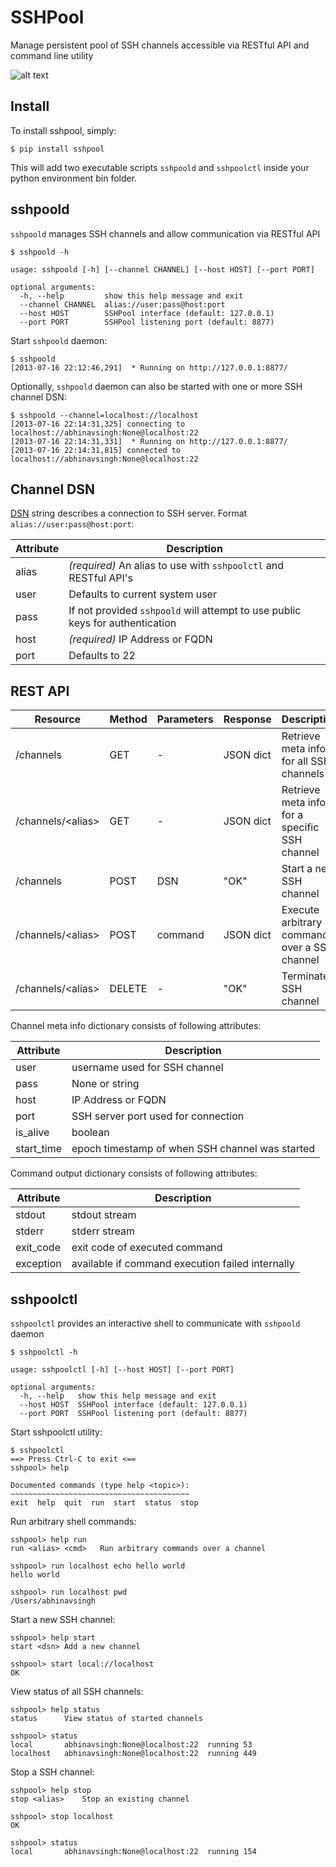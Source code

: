SSHPool
=======

Manage persistent pool of SSH channels accessible via RESTful API and command line utility

![alt text](https://travis-ci.org/abhinavsingh/sshpool.svg?branch=develop "Build Status")

Install
-------

To install sshpool, simply:

    $ pip install sshpool

This will add two executable scripts `sshpoold` and `sshpoolctl` inside your python environment bin folder.

sshpoold
--------

`sshpoold` manages SSH channels and allow communication via RESTful API

    $ sshpoold -h
    
    usage: sshpoold [-h] [--channel CHANNEL] [--host HOST] [--port PORT]
    
    optional arguments:
      -h, --help         show this help message and exit
      --channel CHANNEL  alias://user:pass@host:port
      --host HOST        SSHPool interface (default: 127.0.0.1)
      --port PORT        SSHPool listening port (default: 8877)

Start `sshpoold` daemon:

    $ sshpoold
    [2013-07-16 22:12:46,291]  * Running on http://127.0.0.1:8877/

Optionally, `sshpoold` daemon can also be started with one or more SSH channel DSN:

    $ sshpoold --channel=localhost://localhost
    [2013-07-16 22:14:31,325] connecting to localhost://abhinavsingh:None@localhost:22
    [2013-07-16 22:14:31,331]  * Running on http://127.0.0.1:8877/
    [2013-07-16 22:14:31,815] connected to localhost://abhinavsingh:None@localhost:22

Channel DSN
-----------

[DSN](http://en.wikipedia.org/wiki/Data_source_name) string describes a connection to SSH server. Format `alias://user:pass@host:port`:

Attribute | Description
--- | ---
alias | *(required)* An alias to use with `sshpoolctl` and RESTful API's
user | Defaults to current system user
pass | If not provided `sshpoold` will attempt to use public keys for authentication
host | *(required)* IP Address or FQDN
port | Defaults to 22

REST API
--------

Resource | Method | Parameters | Response | Description
--- | --- | --- | --- | ---
/channels | GET | - | JSON dict | Retrieve meta info for all SSH channels
/channels/&lt;alias&gt; | GET | - | JSON dict | Retrieve meta info for a specific SSH channel
/channels | POST | DSN | "OK" | Start a new SSH channel
/channels/&lt;alias&gt; | POST | command | JSON dict | Execute arbitrary command over a SSH channel
/channels/&lt;alias&gt; | DELETE | - | "OK" | Terminate a SSH channel

Channel meta info dictionary consists of following attributes:

Attribute | Description
--- | ---
user | username used for SSH channel
pass | None or string
host | IP Address or FQDN
port | SSH server port used for connection
is_alive | boolean
start_time | epoch timestamp of when SSH channel was started

Command output dictionary consists of following attributes:

Attribute | Description
--- | ---
stdout | stdout stream
stderr | stderr stream
exit_code | exit code of executed command
exception | available if command execution failed internally

sshpoolctl
----------

`sshpoolctl` provides an interactive shell to communicate with `sshpoold` daemon

    $ sshpoolctl -h
    
    usage: sshpoolctl [-h] [--host HOST] [--port PORT]
    
    optional arguments:
      -h, --help   show this help message and exit
      --host HOST  SSHPool interface (default: 127.0.0.1)
      --port PORT  SSHPool listening port (default: 8877)

Start sshpoolctl utility:

    $ sshpoolctl 
    ==> Press Ctrl-C to exit <==
    sshpool> help
    
    Documented commands (type help <topic>):
    ~~~~~~~~~~~~~~~~~~~~~~~~~~~~~~~~~~~~~~~~
    exit  help  quit  run  start  status  stop

Run arbitrary shell commands:
    
    sshpool> help run
    run <alias> <cmd>   Run arbitrary commands over a channel
    
    sshpool> run localhost echo hello world
    hello world
    
    sshpool> run localhost pwd
    /Users/abhinavsingh

Start a new SSH channel:

    sshpool> help start
    start <dsn> Add a new channel
    
    sshpool> start local://localhost
    OK

View status of all SSH channels:

    sshpool> help status
    status      View status of started channels
    
    sshpool> status
    local       abhinavsingh:None@localhost:22  running 53
    localhost   abhinavsingh:None@localhost:22  running 449

Stop a SSH channel:

    sshpool> help stop
    stop <alias>    Stop an existing channel
    
    sshpool> stop localhost
    OK
    
    sshpool> status
    local       abhinavsingh:None@localhost:22  running 154

